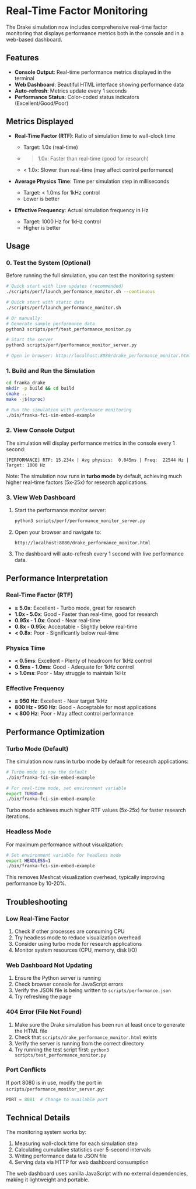 # Real-Time Factor Monitoring

The Drake simulation now includes comprehensive real-time factor monitoring that displays performance metrics both in the console and in a web-based dashboard.

## Features

- **Console Output**: Real-time performance metrics displayed in the terminal
- **Web Dashboard**: Beautiful HTML interface showing performance data
- **Auto-refresh**: Metrics update every 1 seconds
- **Performance Status**: Color-coded status indicators (Excellent/Good/Poor)

## Metrics Displayed

- **Real-Time Factor (RTF)**: Ratio of simulation time to wall-clock time
  - Target: 1.0x (real-time)
  - > 1.0x: Faster than real-time (good for research)
  - < 1.0x: Slower than real-time (may affect control performance)

- **Average Physics Time**: Time per simulation step in milliseconds
  - Target: < 1.0ms for 1kHz control
  - Lower is better

- **Effective Frequency**: Actual simulation frequency in Hz
  - Target: 1000 Hz for 1kHz control
  - Higher is better

## Usage

### 0. Test the System (Optional)

Before running the full simulation, you can test the monitoring system:

```bash
# Quick start with live updates (recommended)
./scripts/perf/launch_performance_monitor.sh --continuous

# Quick start with static data
./scripts/perf/launch_performance_monitor.sh

# Or manually:
# Generate sample performance data
python3 scripts/perf/test_performance_monitor.py

# Start the server
python3 scripts/perf/performance_monitor_server.py

# Open in browser: http://localhost:8080/drake_performance_monitor.html
```

### 1. Build and Run the Simulation

```bash
cd franka_drake
mkdir -p build && cd build
cmake ..
make -j$(nproc)

# Run the simulation with performance monitoring
./bin/franka-fci-sim-embed-example
```

### 2. View Console Output

The simulation will display performance metrics in the console every 1 second:

```
[PERFORMANCE] RTF: 15.234x | Avg physics:  0.045ms | Freq:  22544 Hz | Target: 1000 Hz
```

Note: The simulation now runs in **turbo mode** by default, achieving much higher real-time factors (5x-25x) for research applications.

### 3. View Web Dashboard

1. Start the performance monitor server:
   ```bash
   python3 scripts/perf/performance_monitor_server.py
   ```

2. Open your browser and navigate to:
   ```
   http://localhost:8080/drake_performance_monitor.html
   ```

3. The dashboard will auto-refresh every 1 second with live performance data.

## Performance Interpretation

### Real-Time Factor (RTF)
- **≥ 5.0x**: Excellent - Turbo mode, great for research
- **1.0x - 5.0x**: Good - Faster than real-time, good for research
- **0.95x - 1.0x**: Good - Near real-time
- **0.8x - 0.95x**: Acceptable - Slightly below real-time
- **< 0.8x**: Poor - Significantly below real-time

### Physics Time
- **< 0.5ms**: Excellent - Plenty of headroom for 1kHz control
- **0.5ms - 1.0ms**: Good - Adequate for 1kHz control
- **> 1.0ms**: Poor - May struggle to maintain 1kHz

### Effective Frequency
- **≥ 950 Hz**: Excellent - Near target 1kHz
- **800 Hz - 950 Hz**: Good - Acceptable for most applications
- **< 800 Hz**: Poor - May affect control performance

## Performance Optimization

### Turbo Mode (Default)
The simulation now runs in turbo mode by default for research applications:

```bash
# Turbo mode is now the default
./bin/franka-fci-sim-embed-example

# For real-time mode, set environment variable
export TURBO=0
./bin/franka-fci-sim-embed-example
```

Turbo mode achieves much higher RTF values (5x-25x) for faster research iterations.

### Headless Mode
For maximum performance without visualization:

```bash
# Set environment variable for headless mode
export HEADLESS=1
./bin/franka-fci-sim-embed-example
```

This removes Meshcat visualization overhead, typically improving performance by 10-20%.

## Troubleshooting

### Low Real-Time Factor
1. Check if other processes are consuming CPU
2. Try headless mode to reduce visualization overhead
3. Consider using turbo mode for research applications
4. Monitor system resources (CPU, memory, disk I/O)

### Web Dashboard Not Updating
1. Ensure the Python server is running
2. Check browser console for JavaScript errors
3. Verify the JSON file is being written to `scripts/performance.json`
4. Try refreshing the page

### 404 Error (File Not Found)
1. Make sure the Drake simulation has been run at least once to generate the HTML file
2. Check that `scripts/drake_performance_monitor.html` exists
3. Verify the server is running from the correct directory
4. Try running the test script first: `python3 scripts/test_performance_monitor.py`

### Port Conflicts
If port 8080 is in use, modify the port in `scripts/performance_monitor_server.py`:

```python
PORT = 8081  # Change to available port
```

## Technical Details

The monitoring system works by:
1. Measuring wall-clock time for each simulation step
2. Calculating cumulative statistics over 5-second intervals
3. Writing performance data to JSON file
4. Serving data via HTTP for web dashboard consumption

The web dashboard uses vanilla JavaScript with no external dependencies, making it lightweight and portable.

